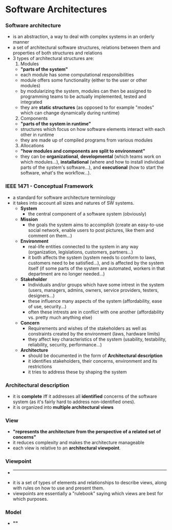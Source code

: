 Software Architectures
===

### Software architecture

- is an abstraction, a way to deal with complex systems in an orderly manner
- a set of architectural software structures, relations between them and properties of both structures and relations
- 3 types of architectural structures are:
  1. Modules
    - **"parts of the system"**
    - each module has some computational responsibilities
    - module offers some functionality (either to the user or other modules)
    - by modularizing the system, modules can then be assigned to programming teams to be actually implemented, tested and integrated
    - they are **static structures** (as opposed to for example "modes" which can change dynamically during runtime)
  2. Components
    - **"parts of the system in runtime"**
    - structures which focus on how software elements interact with each other in runtime
    - they are made up of compiled programs from various modules
  3. Allocations
    - **"how modules and components are split to environment"**
    - they can be **organizational**, **developmental** (which teams work on which modules...), **installational** (where and how to install individual parts of the system's software...), and **executional** (how to start the software, what's the workflow...).

### IEEE 1471 - Conceptual Framework

- a standard for software architecture terminology
- it takes into account all sizes and natures of SW systems.
  - **System**
    - the central component of a software system (obviously)
  - **Mission** 
    - the goals the system aims to accomplish (create an easy-to-use social network, enable users to post pictures, like them and comment on them...)
  - **Environment** 
    - real-life entities connected to the system in any way (organization, legislations, customers, partners...)
    - it both affects the system (system needs to conform to laws, customers need to be satisfied...), and is affected by the system itself (if some parts of the system are automated, workers in that department are no longer needed...)
  - **Stakeholder**
    - Individuals and/or groups which have some intrest in the system (users, managers, admins, owners, service providers, testers, designers...)
    - these influence many aspects of the system (affordability, ease of use, security...)
    - often these intrests are in conflict with one another (affordability vs. pretty much anything else)
  - **Concern**
    - Requirements and wishes of the stakeholders as well as constraints created by the environment (laws, hardware limits)
    - they affect key characteristics of the system (usability, testability, reliability, security, performance...)
  - **Architecture**
    - should be documented in the form of **Architectural description**
    - it identifies stakeholders, their concerns, environment and its restrictions
    - it tries to address these by shaping the system

### Architectural description
- it is **complete** iff it addresses all **identified** concerns of the software system (as it's fairly hard to address non-identified ones).
- it is organized into **multiple architectural views**

### View

- **"represents the architecture from the perspective of a related set of concerns"**
- it reduces complexity and makes the architecture manageable
- each view is relative to an **architectural viewpoint**.

### Viewpoint
- ****
- it is a set of types of elements and relationships to describe views, along with rules on how to use and present them.
- viewpoints are essentially a "rulebook" saying which views are best for which purposes.

### Model

- **""**